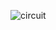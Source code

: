![circuit](https://user-images.githubusercontent.com/73679364/141938409-6126a560-ddf7-4ce0-8258-35192bf2c1c5.png)

